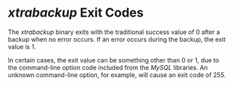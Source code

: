 # *xtrabackup* Exit Codes

The *xtrabackup* binary exits with the traditional success value of 0 after a backup when no error occurs. If an error occurs during the backup, the exit value is 1.

In certain cases, the exit value can be something other than 0 or 1, due to the command-line option code included from the *MySQL* libraries. An unknown command-line option, for example, will cause an exit code of 255.
